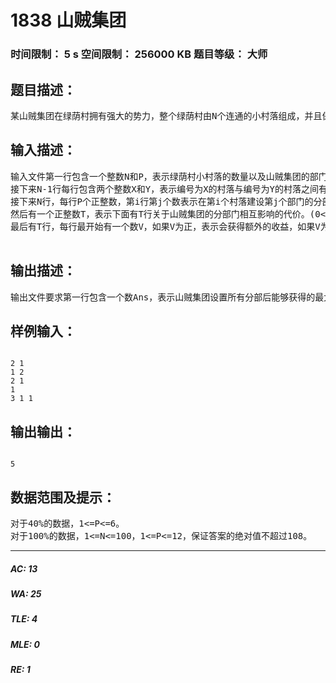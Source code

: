 # 1838 山贼集团   
### 时间限制： 5 s     空间限制： 256000 KB     题目等级： 大师  
## 题目描述：  

<pre>
某山贼集团在绿荫村拥有强大的势力，整个绿荫村由N个连通的小村落组成，并且保证对于每两个小村落有且仅有一条简单路径相连。小村落用阿拉伯数字编号为1,2,3,4,…,n，山贼集团的总部设在编号为1的小村落中。山贼集团除了老大坐镇总部以外，其他的P个部门希望在村落的其他地方建立分部。P个分部可以在同一个小村落中建设，也可以分别建设在不同的小村落中。每个分部到总部的路径称为这个部门的管辖范围，于是这P个分部的管辖范围可能重叠，或者完全相同。在不同的村落建设不同的分部需要花费不同的费用。每个部门可能对他的管辖范围内的小村落收取保护费，但是不同的分部如果对同一小村落同时收取保护费，他们之间可能发生矛盾，从而损失一部分的利益，他们也可能相互合作，从而获取更多的利益。现在请你编写一个程序，确定P个分部的位置，使得山贼集团能够获得最大的收益。
</pre>
  
  
## 输入描述：  

<pre>
输入文件第一行包含一个整数N和P，表示绿荫村小村落的数量以及山贼集团的部门数量。
接下来N-1行每行包含两个整数X和Y，表示编号为X的村落与编号为Y的村落之间有一条道路相连。(1<=X,Y<=N)
接下来N行，每行P个正整数，第i行第j个数表示在第i个村落建设第j个部门的分部的花费Aij。
然后有一个正整数T，表示下面有T行关于山贼集团的分部门相互影响的代价。(0<=T<=2p)
最后有T行，每行最开始有一个数V，如果V为正，表示会获得额外的收益，如果V为负，则表示会损失一定的收益。然后有一个正整数C，表示本描述涉及的分部的数量，接下来有C个数，Xi，为分部门的编号(Xi不能相同)。表示如果C个分部Xi同时管辖某个小村落（可能同时存在其他分部也管辖这个小村落），可能获得的额外收益或者损失的收益为的|V|。T行中可能存在一些相同的Xi集合，表示同时存在几种收益或者损失。
 
</pre>
  
  
## 输出描述：  

<pre>
输出文件要求第一行包含一个数Ans，表示山贼集团设置所有分部后能够获得的最大收益。
</pre>
  
  
## 样例输入：  

<pre><code>
2 1
1 2
2 1
1
3 1 1
</code></pre>
  
  
## 输出输出：  

<pre><code>
5
</code></pre>
  
  
## 数据范围及提示：  

<pre>
对于40%的数据，1<=P<=6。
对于100%的数据，1<=N<=100，1<=P<=12，保证答案的绝对值不超过108。
</pre>
  
  
***  

##### AC: 13  
##### WA: 25  
##### TLE: 4  
##### MLE: 0  
##### RE: 1  
